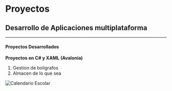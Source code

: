 # Proyectos
## Desarrollo de Aplicaciones multiplataforma
---
#### Proyectos Desarrollados
**Proyectos en C# y XAML (Avalonia)**
1. Gestion de boligrafos
2. Almacen de lo que sea
<img src="https://www.campamentos.info/images/calendario-escolar-castilla-la-mancha-2025-2026.webp" alt="Calendario Escolar">
